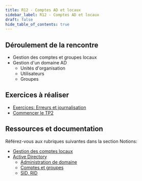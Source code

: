 ```yaml
---
title: R12 - Comptes AD et locaux
sidebar_label: R12 - Comptes AD et locaux
draft: false
hide_table_of_contents: true
---
```


## Déroulement de la rencontre

- Gestion des comptes et groupes locaux
- Gestion d'un domaine AD
  - Unités d'organisation
  - Utilisateurs
  - Groupes
  

## Exercices à réaliser

- [Exercices: Erreurs et journalisation](/exercices/comptes)
- [Commencer le TP2](/tp/tp2)

## Ressources et documentation

Référez-vous aux rubriques suivantes dans la section Notions:
- [Gestion des comptes locaux](/notions/windows/compteslocaux)
- [Active Directory](/notions/adds)
  - [Administration de domaine](/notions/adds/administration)
  - [Comptes et groupes](/notions/adds/administration)
  - [SID, RID](/notions/adds/sid)

